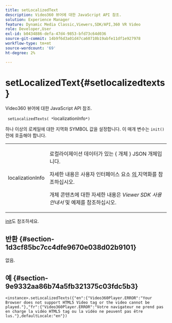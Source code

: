 ```yaml
---
title: setLocalizedText
description: Video360 뷰어에 대한 JavaScript API 참조.
solution: Experience Manager
feature: Dynamic Media Classic,Viewers,SDK/API,360 VR Video
role: Developer,User
exl-id: b0434886-defa-47d4-9853-bfd73c64d036
source-git-commit: 14b9f6d3a01d47ca60710b19abfe11df1e927978
workflow-type: tm+mt
source-wordcount: '69'
ht-degree: 2%

---
```


# setLocalizedText{#setlocalizedtexts}

Video360 뷰어에 대한 JavaScript API 참조.

` setLocalizedTexts( *`localizationInfo`*)`

하나 이상의 로케일에 대한 지역화 SYMBOL 값을 설정합니다. 이 매개 변수는 `init()` 전에 호출해야 합니다.

<table id="table_896DFF34A68A403DB93A6D597461A573"> 
 <tbody> 
  <tr> 
   <td colname="col1"> <p> <span class="codeph"> <span class="varname"> localizationInfo </span> </span> </p> </td> 
   <td colname="col2"> <p> 로컬라이제이션 데이터가 있는 { <span class="codeph"> 개체 </span>} JSON 개체입니다. </p> <p>자세한 내용은 사용자 인터페이스 요소 <a href="../../../c-html5-aem-asset-viewers/c-html5-aem-video360/c-html5-aem-video360-localization.md#concept-16262b8096474d6c9c018c3e99110dd1" format="dita" scope="local">의 </a> 지역화를 참조하십시오. </p> <p>개체 콘텐츠에 대한 자세한 내용은 <i>Viewer SDK 사용 안내서</i> 및 예제를 참조하십시오. </p> </td> 
  </tr> 
 </tbody> 
</table>

[init](../../../c-html5-aem-asset-viewers/c-html5-aem-video360/c-html5-aem-video360-javascriptapiref/r-html5-aem-video360-javascriptapiref-init.md#reference-aee94dd92a28410784f7a1792e28683b)도 참조하세요.

## 반환 {#section-1d3cf85bc7cc4dfe9670e038d02b9101}

없음.

## 예 {#section-9e9332aa86b74a5fb321375c03fdc5b3}

```
<instance>.setLocalizedTexts({"en":{"Video360Player.ERROR":"Your Browser does not support HTML5 Video tag or the video cannot be played."},"fr":{"Video360Player.ERROR":"Votre navigateur ne prend pas en charge la vidéo HTML5 tag ou la vidéo ne peuvent pas être lus."},defaultLocale:"en"})
```
